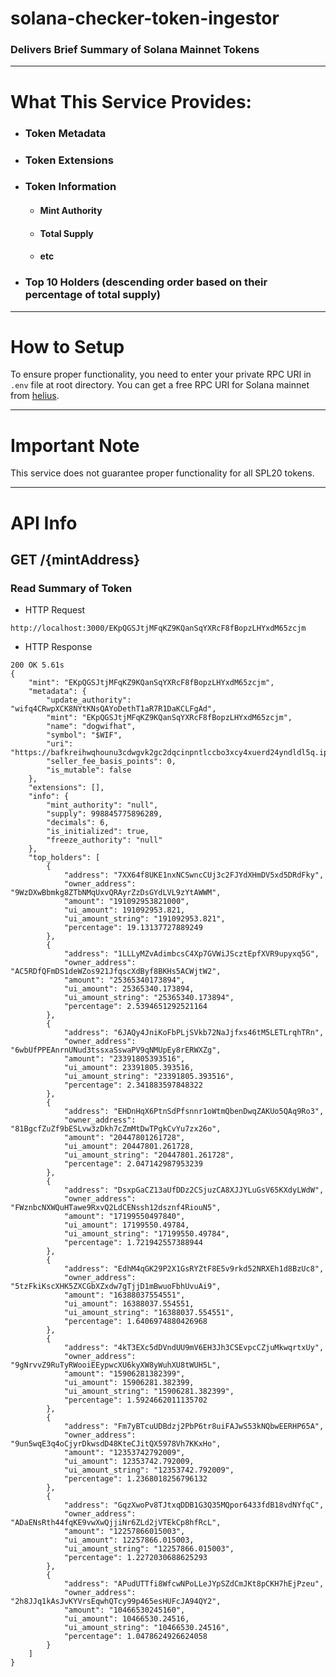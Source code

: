 # solana-checker-token-ingestor

### Delivers Brief Summary of Solana Mainnet Tokens

<hr/>

# What This Service Provides:

- ### Token Metadata
- ### Token Extensions
- ### Token Information
  - #### Mint Authority
  - #### Total Supply
  - #### etc
- ### Top 10 Holders (descending order based on their percentage of total supply)

<hr/>

# How to Setup

To ensure proper functionality, you need to enter your private RPC URI in `.env` file at root directory. You can get a free RPC URI for Solana mainnet from [helius](https://dev.helius.xyz).


<hr/>

# Important Note

This service does not guarantee proper functionality for all SPL20 tokens.

<hr/>

# API Info

## GET /{mintAddress}

### Read Summary of Token

- HTTP Request
```
http://localhost:3000/EKpQGSJtjMFqKZ9KQanSqYXRcF8fBopzLHYxdM65zcjm
```
- HTTP Response
```
200 OK 5.61s
{
    "mint": "EKpQGSJtjMFqKZ9KQanSqYXRcF8fBopzLHYxdM65zcjm",
    "metadata": {
        "update_authority": "wifq4CRwpXCK8NYtKNsQAYoDethT1aR7R1DaKCLFgAd",
        "mint": "EKpQGSJtjMFqKZ9KQanSqYXRcF8fBopzLHYxdM65zcjm",
        "name": "dogwifhat",
        "symbol": "$WIF",
        "uri": "https://bafkreihwqhounu3cdwgvk2gc2dqcinpntlccbo3xcy4xuerd24yndldl5q.ipfs.nftstorage.link",
        "seller_fee_basis_points": 0,
        "is_mutable": false
    },
    "extensions": [],
    "info": {
        "mint_authority": "null",
        "supply": 998845775896289,
        "decimals": 6,
        "is_initialized": true,
        "freeze_authority": "null"
    },
    "top_holders": [
        {
            "address": "7XX64f8UKE1nxNCSwncCUj3c2FJYdXHmDV5xd5DRdFky",
            "owner_address": "9WzDXwBbmkg8ZTbNMqUxvQRAyrZzDsGYdLVL9zYtAWWM",
            "amount": "191092953821000",
            "ui_amount": 191092953.821,
            "ui_amount_string": "191092953.821",
            "percentage": 19.13137727889249
        },
        {
            "address": "1LLLyMZvAdimbcsC4Xp7GVWiJScztEpfXVR9upyxq5G",
            "owner_address": "AC5RDfQFmDS1deWZos921JfqscXdByf8BKHs5ACWjtW2",
            "amount": "25365340173894",
            "ui_amount": 25365340.173894,
            "ui_amount_string": "25365340.173894",
            "percentage": 2.5394651292521164
        },
        {
            "address": "6JAQy4JniKoFbPLjSVkb72NaJjfxs46tM5LETLrqhTRn",
            "owner_address": "6wbUfPPEAnrnUNud3tssxaSswaPV9qNMUpEy8rERWXZg",
            "amount": "23391805393516",
            "ui_amount": 23391805.393516,
            "ui_amount_string": "23391805.393516",
            "percentage": 2.341883597848322
        },
        {
            "address": "EHDnHqX6PtnSdPfsnnr1oWtmQbenDwqZAKUo5QAq9Ro3",
            "owner_address": "81BgcfZuZf9bESLvw3zDkh7cZmMtDwTPgkCvYu7zx26o",
            "amount": "20447801261728",
            "ui_amount": 20447801.261728,
            "ui_amount_string": "20447801.261728",
            "percentage": 2.047142987953239
        },
        {
            "address": "DsxpGaCZ13aUfDDz2CSjuzCA8XJJYLuGsV65KXdyLWdW",
            "owner_address": "FWznbcNXWQuHTawe9RxvQ2LdCENssh12dsznf4RiouN5",
            "amount": "17199550497840",
            "ui_amount": 17199550.49784,
            "ui_amount_string": "17199550.49784",
            "percentage": 1.721942557388944
        },
        {
            "address": "EdhM4qGK29P2X1GsRYZtF8E5v9rkd52NRXEh1d8BzUc8",
            "owner_address": "5tzFkiKscXHK5ZXCGbXZxdw7gTjjD1mBwuoFbhUvuAi9",
            "amount": "16388037554551",
            "ui_amount": 16388037.554551,
            "ui_amount_string": "16388037.554551",
            "percentage": 1.6406974880426968
        },
        {
            "address": "4kT3EXc5dDVndUU9mV6EH3Jh3CSEvpcCZjuMkwqrtxUy",
            "owner_address": "9gNrvvZ9RuTyRWooiEEypwcXU6kyXW8yWuhXU8tWUH5L",
            "amount": "15906281382399",
            "ui_amount": 15906281.382399,
            "ui_amount_string": "15906281.382399",
            "percentage": 1.5924662011135702
        },
        {
            "address": "Fm7yBTcuUDBdzj2PbP6tr8uiFAJwS53kNQbwEERHP65A",
            "owner_address": "9un5wqE3q4oCjyrDkwsdD48KteCJitQX5978Vh7KKxHo",
            "amount": "12353742792009",
            "ui_amount": 12353742.792009,
            "ui_amount_string": "12353742.792009",
            "percentage": 1.2368018256796132
        },
        {
            "address": "GqzXwoPv8TJtxqDDB1G3Q35MQpor6433fdB18vdNYfqC",
            "owner_address": "ADaENsRth44fqKE9vwXwQjjiNr6ZLd2jVTEkCp8hfRcL",
            "amount": "12257866015003",
            "ui_amount": 12257866.015003,
            "ui_amount_string": "12257866.015003",
            "percentage": 1.2272030688625293
        },
        {
            "address": "APudUTTfi8WfcwNPoLLeJYpSZdCmJKt8pCKH7hEjPzeu",
            "owner_address": "2h8JJq1kAsJvKYVrsEqwhQTcy99p465esHUFcJA94QY2",
            "amount": "10466530245160",
            "ui_amount": 10466530.24516,
            "ui_amount_string": "10466530.24516",
            "percentage": 1.0478624926624058
        }
    ]
}
```

